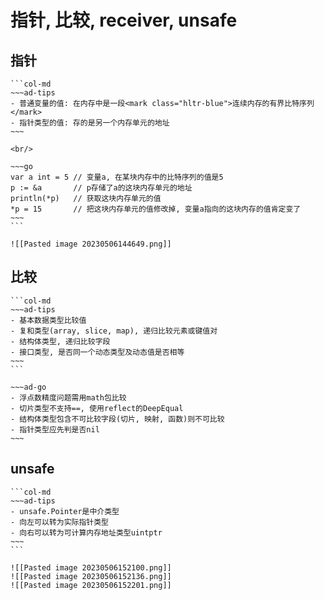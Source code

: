 # 指针, 比较, receiver, unsafe

## 指针

````col
```col-md
~~~ad-tips
- 普通变量的值: 在内存中是一段<mark class="hltr-blue">连续内存的有界比特序列</mark>
- 指针类型的值: 存的是另一个内存单元的地址
~~~

<br/>

~~~go
var a int = 5 // 变量a, 在某块内存中的比特序列的值是5
p := &a       // p存储了a的这块内存单元的地址
println(*p)   // 获取这块内存单元的值
*p = 15       // 把这块内存单元的值修改掉, 变量a指向的这块内存的值肯定变了
~~~
```

![[Pasted image 20230506144649.png]]
````
## 比较
````col
```col-md
~~~ad-tips
- 基本数据类型比较值
- 复和类型(array, slice, map), 递归比较元素或键值对
- 结构体类型, 递归比较字段
- 接口类型, 是否同一个动态类型及动态值是否相等
~~~
```

~~~ad-go
- 浮点数精度问题需用math包比较
- 切片类型不支持==, 使用reflect的DeepEqual
- 结构体类型包含不可比较字段(切片, 映射, 函数)则不可比较
- 指针类型应先判是否nil
~~~

````
## unsafe

````col
```col-md
~~~ad-tips
- unsafe.Pointer是中介类型
- 向左可以转为实际指针类型
- 向右可以转为可计算内存地址类型uintptr
~~~
```

![[Pasted image 20230506152100.png]]
![[Pasted image 20230506152136.png]]
![[Pasted image 20230506152201.png]]
````

